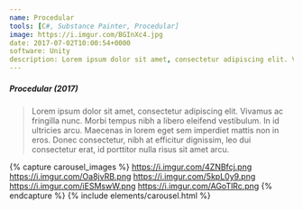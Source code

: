```yaml
---
name: Procedular
tools: [C#, Substance Painter, Procedular]
image: https://i.imgur.com/BGInXc4.jpg
date: 2017-07-02T10:00:54+0000
software: Unity
description: Lorem ipsum dolor sit amet, consectetur adipiscing elit. Vivamus ac fringilla nunc. 
---
```


##### Procedular (2017)
>  Lorem ipsum dolor sit amet, consectetur adipiscing elit. Vivamus ac fringilla nunc. Morbi tempus nibh a libero eleifend vestibulum. In id ultricies arcu. Maecenas in lorem eget sem imperdiet mattis non in eros. Donec consectetur, nibh at efficitur dignissim, leo dui consectetur erat, id porttitor nulla risus sit amet arcu.


{% capture carousel_images %}
https://i.imgur.com/4ZNBfcj.png
https://i.imgur.com/Oa8jvRB.png
https://i.imgur.com/5kpL0y9.png
https://i.imgur.com/iESMswW.png
https://i.imgur.com/AGoTlRc.png
{% endcapture %}
{% include elements/carousel.html %}
